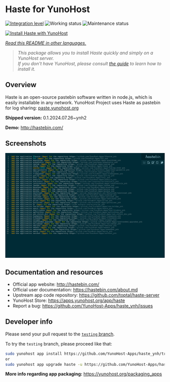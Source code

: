 <!--
N.B.: This README was automatically generated by <https://github.com/YunoHost/apps/tree/master/tools/readme_generator>
It shall NOT be edited by hand.
-->

# Haste for YunoHost

[![Integration level](https://dash.yunohost.org/integration/haste.svg)](https://ci-apps.yunohost.org/ci/apps/haste/) ![Working status](https://ci-apps.yunohost.org/ci/badges/haste.status.svg) ![Maintenance status](https://ci-apps.yunohost.org/ci/badges/haste.maintain.svg)

[![Install Haste with YunoHost](https://install-app.yunohost.org/install-with-yunohost.svg)](https://install-app.yunohost.org/?app=haste)

*[Read this README in other languages.](./ALL_README.md)*

> *This package allows you to install Haste quickly and simply on a YunoHost server.*  
> *If you don't have YunoHost, please consult [the guide](https://yunohost.org/install) to learn how to install it.*

## Overview

Haste is an open-source pastebin software written in node.js, which is easily installable in any network. YunoHost Project uses Haste as pastebin for log sharing: [paste.yunohost.org](https://paste.yunohost.org/)


**Shipped version:** 0.1.2024.07.26~ynh2

**Demo:** <http://hastebin.com/>

## Screenshots

![Screenshot of Haste](./doc/screenshots/screenshot.png)

## Documentation and resources

- Official app website: <http://hastebin.com/>
- Official user documentation: <https://hastebin.com/about.md>
- Upstream app code repository: <https://github.com/toptal/haste-server>
- YunoHost Store: <https://apps.yunohost.org/app/haste>
- Report a bug: <https://github.com/YunoHost-Apps/haste_ynh/issues>

## Developer info

Please send your pull request to the [`testing` branch](https://github.com/YunoHost-Apps/haste_ynh/tree/testing).

To try the `testing` branch, please proceed like that:

```bash
sudo yunohost app install https://github.com/YunoHost-Apps/haste_ynh/tree/testing --debug
or
sudo yunohost app upgrade haste -u https://github.com/YunoHost-Apps/haste_ynh/tree/testing --debug
```

**More info regarding app packaging:** <https://yunohost.org/packaging_apps>
